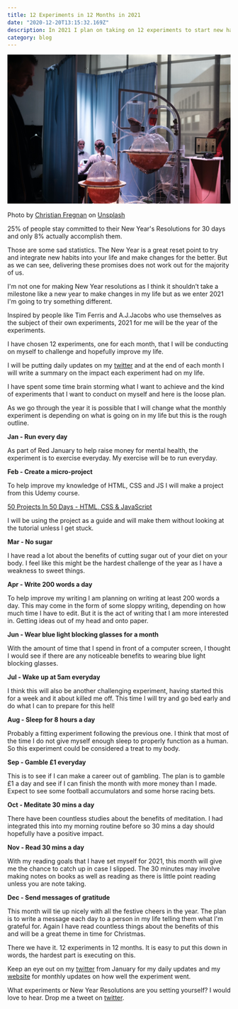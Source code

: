 ```yaml
---
title: 12 Experiments in 12 Months in 2021
date: "2020-12-20T13:15:32.169Z"
description: In 2021 I plan on taking on 12 experiments to start new habits, improve my life and have some fun!
category: blog
---
```


![image of an experiment](experiment.jpg)

<span>Photo by <a href="https://unsplash.com/@christianfregnan?utm_source=unsplash&amp;utm_medium=referral&amp;utm_content=creditCopyText">Christian Fregnan</a> on <a href="https://unsplash.com/s/photos/experiment?utm_source=unsplash&amp;utm_medium=referral&amp;utm_content=creditCopyText">Unsplash</a></span>

25% of people stay committed to their New Year's Resolutions for 30 days and only 8% actually accomplish them.

Those are some sad statistics. The New Year is a great reset point to try and integrate new habits into your life and make changes for the better. But as we can see, delivering these promises does not work out for the majority of us.

I'm not one for making New Year resolutions as I think it shouldn’t take a milestone like a new year to make changes in my life but as we enter 2021 I'm going to try something different.

Inspired by people like Tim Ferris and A.J.Jacobs who use themselves as the subject of their own experiments, 2021 for me will be the year of the experiments.

I have chosen 12 experiments, one for each month, that I will be conducting on myself to challenge and hopefully improve my life.

I will be putting daily updates on my [twitter](http://www.twitter.com/craig_dennis3) and at the end of each month I will write a summary on the impact each experiment had on my life.

I have spent some time brain storming what I want to achieve and the kind of experiments that I want to conduct on myself and here is the loose plan.

As we go through the year it is possible that I will change what the monthly experiment is depending on what is going on in my life but this is the rough outline.

**Jan - Run every day**

As part of Red January to help raise money for mental health, the experiment is to exercise everyday. My exercise will be to run everyday.


**Feb - Create a micro-project**

To help improve my knowledge of HTML, CSS and JS I will make a project from this Udemy course. 

[50 Projects In 50 Days - HTML, CSS & JavaScript](https://www.udemy.com/course/50-projects-50-days/)

I will be using the project as a guide and will make them without looking at the tutorial unless I get stuck.


**Mar - No sugar**

I have read a lot about the benefits of cutting sugar out of your diet on your body. I feel like this might be the hardest challenge of the year as I have a weakness to sweet things.


**Apr - Write 200 words a day**

To help improve my writing I am planning on writing at least 200 words a day. This may come in the form of some sloppy writing, depending on how much time I have to edit. But it is the act of writing that I am more interested in. Getting ideas out of my head and onto paper.


**Jun - Wear blue light blocking glasses for a month**

With the amount of time that I spend in front of a computer screen, I thought I would see if there are any noticeable benefits to wearing blue light blocking glasses.


**Jul - Wake up at 5am everyday**

I think this will also be another challenging experiment, having started this for a week and it about killed me off. This time I will try and go bed early and do what I can to prepare for this hell!


**Aug - Sleep for 8 hours a day**

Probably a fitting experiment following the previous one. I think that most of the time I do not give myself enough sleep to properly function as a human. So this experiment could be considered a treat to my body.


**Sep - Gamble £1 everyday**

This is to see if I can make a career out of gambling. The plan is to gamble £1 a day and see if I can finish the month with more money than I made. Expect to see some football accumulators and some horse racing bets. 


**Oct - Meditate 30 mins a day**

There have been countless studies about the benefits of meditation. I had integrated this into my morning routine before so 30 mins a day should hopefully have a positive impact.


**Nov - Read 30 mins a day**

With my reading goals that I have set myself for 2021, this month will give me the chance to catch up in case I slipped. The 30 minutes may involve making notes on books as well as reading as there is little point reading unless you are note taking.


**Dec - Send messages of gratitude**

This month will tie up nicely with all the festive cheers in the year. The plan is to write a message each day to a person in my life telling them what I'm grateful for. Again I have read countless things about the benefits of this and will be a great theme in time for Christmas.


There we have it. 12 experiments in 12 months. It is easy to put this down in words, the hardest part is executing on this.

Keep an eye out on my [twitter](http://www.twitter.com/craig_dennis3) from January for my daily updates and my [website](http://www.craigdennis.me) for monthly updates on how well the experiment went.

What experiments or New Year Resolutions are you setting yourself?  I would love to hear. Drop me a tweet on [twitter](http://www.twitter.com/craig_dennis3).
